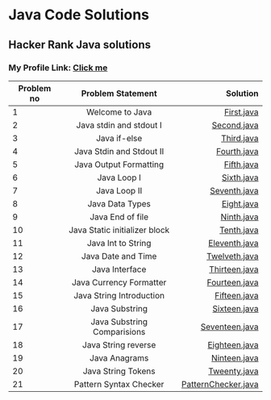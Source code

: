 # Java Code Solutions
## Hacker Rank Java solutions 
### My Profile Link: [Click me](https://www.hackerrank.com/singlar414)

| Problem no        | Problem Statement          | Solution |
| ------------- |:-------------:| -----:|
|  1| Welcome to Java | [First.java](https://github.com/rahulgupta1999/JavaCodeSolutions/blob/master/first.java) |
|  2| Java stdin and stdout I | [Second.java](https://github.com/rahulgupta1999/JavaCodeSolutions/blob/master/second.java) |
|  3| Java if-else  | [Third.java](https://github.com/rahulgupta1999/JavaCodeSolutions/blob/master/third.java) |
|  4| Java Stdin and Stdout II| [Fourth.java](https://github.com/rahulgupta1999/JavaCodeSolutions/blob/master/fourth.java) |
|  5| Java Output Formatting| [Fifth.java](https://github.com/rahulgupta1999/JavaCodeSolutions/blob/master/fifth.java) |
|  6| Java Loop I| [Sixth.java](https://github.com/rahulgupta1999/JavaCodeSolutions/blob/master/sixth.java) |
|  7| Java Loop II| [Seventh.java](https://github.com/rahulgupta1999/JavaCodeSolutions/blob/master/seventh.java) |
|  8| Java Data Types| [Eight.java](https://github.com/rahulgupta1999/JavaCodeSolutions/blob/master/eight.java) |
|  9| Java End of file| [Ninth.java](https://github.com/rahulgupta1999/JavaCodeSolutions/blob/master/ninth.java) |
|  10| Java Static initializer block| [Tenth.java](https://github.com/rahulgupta1999/JavaCodeSolutions/blob/master/tenth.java) |
|  11| Java Int to String| [Eleventh.java](https://github.com/rahulgupta1999/JavaCodeSolutions/blob/master/eleventh.java) |
|  12| Java Date and Time| [Twelveth.java](https://github.com/rahulgupta1999/JavaCodeSolutions/blob/master/twelveth.java) |
|  13| Java Interface| [Thirteen.java](https://github.com/rahulgupta1999/JavaCodeSolutions/blob/master/thirteen.java) |
|  14| Java Currency Formatter| [Fourteen.java](https://github.com/rahulgupta1999/JavaCodeSolutions/blob/master/fourteen.java) |
|  15| Java String Introduction| [Fifteen.java](https://github.com/rahulgupta1999/JavaCodeSolutions/blob/master/fifteen.java) |
|  16| Java Substring| [Sixteen.java](https://github.com/rahulgupta1999/JavaCodeSolutions/blob/master/sixteen.java) |
|  17| Java Substring Comparisions| [Seventeen.java](https://github.com/rahulgupta1999/JavaCodeSolutions/blob/master/seventeen.java) |
|  18| Java String reverse| [Eighteen.java](https://github.com/rahulgupta1999/JavaCodeSolutions/blob/master/eighteen.java) |
|  19| Java Anagrams| [Ninteen.java](https://github.com/rahulgupta1999/JavaCodeSolutions/blob/master/ninteen.java) |
|  20| Java String Tokens| [Tweenty.java](https://github.com/rahulgupta1999/JavaCodeSolutions/blob/master/tweenty.java) |
|  21| Pattern Syntax Checker| [PatternChecker.java](https://github.com/rahulgupta1999/JavaCodeSolutions/blob/master/tweentyone.java) |
